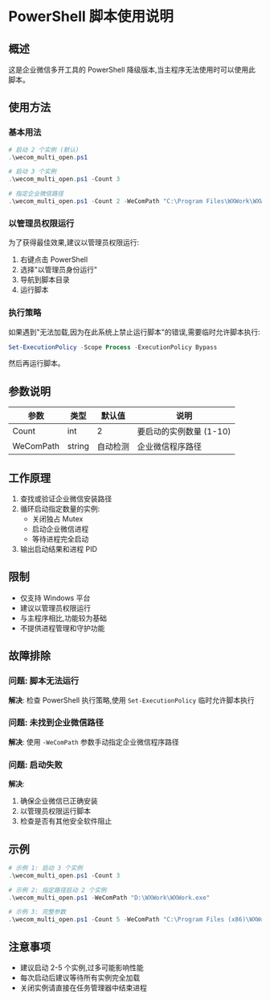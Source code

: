 # PowerShell 脚本使用说明

## 概述

这是企业微信多开工具的 PowerShell 降级版本,当主程序无法使用时可以使用此脚本。

## 使用方法

### 基本用法

```powershell
# 启动 2 个实例 (默认)
.\wecom_multi_open.ps1

# 启动 3 个实例
.\wecom_multi_open.ps1 -Count 3

# 指定企业微信路径
.\wecom_multi_open.ps1 -Count 2 -WeComPath "C:\Program Files\WXWork\WXWork.exe"
```

### 以管理员权限运行

为了获得最佳效果,建议以管理员权限运行:

1. 右键点击 PowerShell
2. 选择"以管理员身份运行"
3. 导航到脚本目录
4. 运行脚本

### 执行策略

如果遇到"无法加载,因为在此系统上禁止运行脚本"的错误,需要临时允许脚本执行:

```powershell
Set-ExecutionPolicy -Scope Process -ExecutionPolicy Bypass
```

然后再运行脚本。

## 参数说明

| 参数 | 类型 | 默认值 | 说明 |
|------|------|--------|------|
| Count | int | 2 | 要启动的实例数量 (1-10) |
| WeComPath | string | 自动检测 | 企业微信程序路径 |

## 工作原理

1. 查找或验证企业微信安装路径
2. 循环启动指定数量的实例:
   - 关闭独占 Mutex
   - 启动企业微信进程
   - 等待进程完全启动
3. 输出启动结果和进程 PID

## 限制

- 仅支持 Windows 平台
- 建议以管理员权限运行
- 与主程序相比,功能较为基础
- 不提供进程管理和守护功能

## 故障排除

### 问题: 脚本无法运行

**解决**: 检查 PowerShell 执行策略,使用 `Set-ExecutionPolicy` 临时允许脚本执行

### 问题: 未找到企业微信路径

**解决**: 使用 `-WeComPath` 参数手动指定企业微信程序路径

### 问题: 启动失败

**解决**:
1. 确保企业微信已正确安装
2. 以管理员权限运行脚本
3. 检查是否有其他安全软件阻止

## 示例

```powershell
# 示例 1: 启动 3 个实例
.\wecom_multi_open.ps1 -Count 3

# 示例 2: 指定路径启动 2 个实例
.\wecom_multi_open.ps1 -WeComPath "D:\WXWork\WXWork.exe"

# 示例 3: 完整参数
.\wecom_multi_open.ps1 -Count 5 -WeComPath "C:\Program Files (x86)\WXWork\WXWork.exe"
```

## 注意事项

- 建议启动 2-5 个实例,过多可能影响性能
- 每次启动后建议等待所有实例完全加载
- 关闭实例请直接在任务管理器中结束进程
